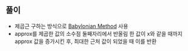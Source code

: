 ## 풀이

- 제곱근 구하는 방식으로 [Babylonian Method](https://s-realstory.tistory.com/17) 사용
- approx를 제곱한 값의 소수점 둘째자리에서 반올림 한 값이 x와 같을 때까지 approx 값을 증가시킨 후, 최대한 근처 값이 되었을 때 이를 반환
